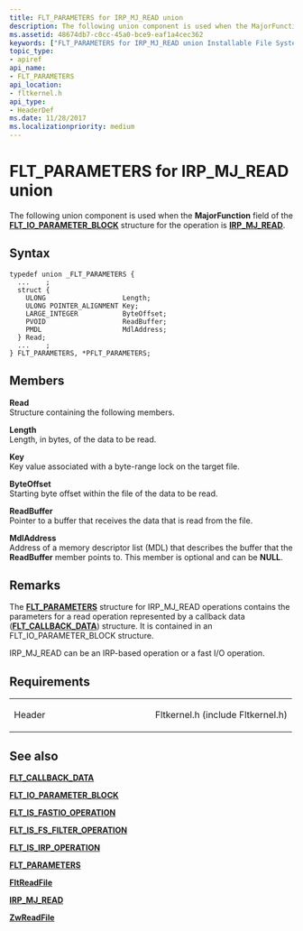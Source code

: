 ```yaml
---
title: FLT_PARAMETERS for IRP_MJ_READ union
description: The following union component is used when the MajorFunction field of the FLT\_IO\_PARAMETER\_BLOCK structure for the operation is IRP\_MJ\_READ.
ms.assetid: 48674db7-c0cc-45a0-bce9-eaf1a4cec362
keywords: ["FLT_PARAMETERS for IRP_MJ_READ union Installable File System Drivers", "FLT_PARAMETERS union Installable File System Drivers", "PFLT_PARAMETERS union pointer Installable File System Drivers"]
topic_type:
- apiref
api_name:
- FLT_PARAMETERS
api_location:
- fltkernel.h
api_type:
- HeaderDef
ms.date: 11/28/2017
ms.localizationpriority: medium
---
```


# FLT\_PARAMETERS for IRP\_MJ\_READ union


The following union component is used when the **MajorFunction** field of the [**FLT\_IO\_PARAMETER\_BLOCK**](https://msdn.microsoft.com/library/windows/hardware/ff544638) structure for the operation is [**IRP\_MJ\_READ**](irp-mj-read.md).

Syntax
------

```ManagedCPlusPlus
typedef union _FLT_PARAMETERS {
  ...    ;
  struct {
    ULONG                   Length;
    ULONG POINTER_ALIGNMENT Key;
    LARGE_INTEGER           ByteOffset;
    PVOID                   ReadBuffer;
    PMDL                    MdlAddress;
  } Read;
  ...    ;
} FLT_PARAMETERS, *PFLT_PARAMETERS;
```

Members
-------

**Read**  
Structure containing the following members.

**Length**  
Length, in bytes, of the data to be read.

**Key**  
Key value associated with a byte-range lock on the target file.

**ByteOffset**  
Starting byte offset within the file of the data to be read.

**ReadBuffer**  
Pointer to a buffer that receives the data that is read from the file.

**MdlAddress**  
Address of a memory descriptor list (MDL) that describes the buffer that the **ReadBuffer** member points to. This member is optional and can be **NULL**.

Remarks
-------

The [**FLT\_PARAMETERS**](https://msdn.microsoft.com/library/windows/hardware/ff544673) structure for IRP\_MJ\_READ operations contains the parameters for a read operation represented by a callback data ([**FLT\_CALLBACK\_DATA**](https://msdn.microsoft.com/library/windows/hardware/ff544620)) structure. It is contained in an FLT\_IO\_PARAMETER\_BLOCK structure.

IRP\_MJ\_READ can be an IRP-based operation or a fast I/O operation.

Requirements
------------

<table>
<colgroup>
<col width="50%" />
<col width="50%" />
</colgroup>
<tbody>
<tr class="odd">
<td align="left"><p>Header</p></td>
<td align="left">Fltkernel.h (include Fltkernel.h)</td>
</tr>
</tbody>
</table>

## See also


[**FLT\_CALLBACK\_DATA**](https://msdn.microsoft.com/library/windows/hardware/ff544620)

[**FLT\_IO\_PARAMETER\_BLOCK**](https://msdn.microsoft.com/library/windows/hardware/ff544638)

[**FLT\_IS\_FASTIO\_OPERATION**](https://msdn.microsoft.com/library/windows/hardware/ff544645)

[**FLT\_IS\_FS\_FILTER\_OPERATION**](https://msdn.microsoft.com/library/windows/hardware/ff544648)

[**FLT\_IS\_IRP\_OPERATION**](https://msdn.microsoft.com/library/windows/hardware/ff544654)

[**FLT\_PARAMETERS**](https://msdn.microsoft.com/library/windows/hardware/ff544673)

[**FltReadFile**](https://msdn.microsoft.com/library/windows/hardware/ff544286)

[**IRP\_MJ\_READ**](irp-mj-read.md)

[**ZwReadFile**](https://msdn.microsoft.com/library/windows/hardware/ff567072)

 

 






